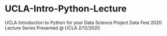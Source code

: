 # UCLA-Intro-Python-Lecture
UCLA Introduction to Python for your Data Science Project 
Data Fest 2020 Lecture Series
Presented @ UCLA 2/12/2020


